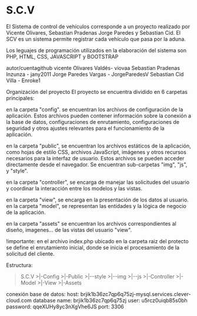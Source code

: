 # S.C.V
El Sistema de control de vehículos corresponde a un proyecto realizado por Vicente Olivares, Sebastian Pradenas
Jorge Paredes y Sebastian Cid. El SCV es un sistema permite registrar cada vehículo que pasa por la aduna. 

Los leguajes de programación utilizados en la elaboración del sistema son PHP, HTML, CSS, JAVASCRIPT y BOOTSTRAP

autor/cuentagithub
vicente Olivares Valdés- viovaa
Sebastian Pradenas Inzunza - jany2011
Jorge Paredes Vargas - JorgeParedesV
Sebastian Cid Villa - Enroke1

Organización del proyecto
El proyecto se encuentra dividido en 6 carpetas principales:

en la carpeta "config". se encuentran los archivos de configuración de la aplicación. Estos archivos pueden contener información sobre la conexión a la base de datos, configuraciones de enrutamiento, configuraciones de seguridad y otros ajustes relevantes para el funcionamiento de la aplicación.

en la carpeta "public", se encuentran los archivos estáticos de la aplicación, como hojas de estilo CSS, archivos JavaScript, imágenes y otros recursos necesarios para la interfaz de usuario. Estos archivos se pueden acceder directamente desde el navegador. Se encuentran sub-carpetas "img", "js", y "style".

en la carpeta "controller", se encarga de manejar las solicitudes del usuario y coordinar la interacción entre los modelos y las vistas.

en la carpeta "view", se encarga en la presentación de los datos al usuario. 
en la carpeta "model", se representan las entidades y la lógica de negocio de la aplicación.

en la carpeta "assets" se encuentran los archivos correspondientes al diseño, imagenes... de las vistas del usuario "view".


!importante: en el archivo index.php ubicado en la carpeta raiz del protecto se define el enrutamiento inicial, donde se inicia el procesamiento de la solicitud del cliente.


Estructura:
>S.C.V
    >|-Config
    >|-Public
        >|--style
        >|--img
        >|--js
    >|-Controller
    >|-Model
    >|-View
    >|-Assets
 

 conexión base de datos:
 host: brjik1b36zc7qp6q75zj-mysql.services.clever-cloud.com
 database name: brjik1b36zc7qp6q75zj
 user: u5rcz0uiqb85s0bh
 password: qqeXUHy8yc3nXgVhe6JS
 port: 3306


 